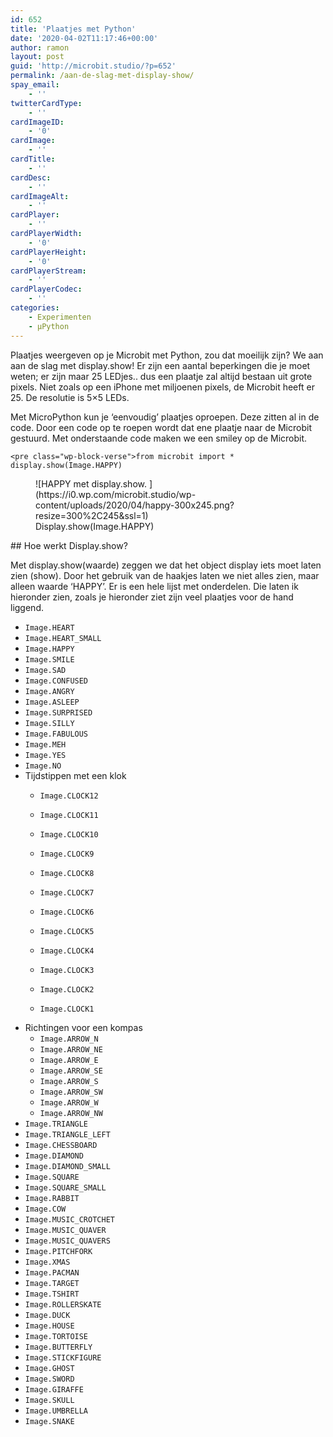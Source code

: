 ```yaml
---
id: 652
title: 'Plaatjes met Python'
date: '2020-04-02T11:17:46+00:00'
author: ramon
layout: post
guid: 'http://microbit.studio/?p=652'
permalink: /aan-de-slag-met-display-show/
spay_email:
    - ''
twitterCardType:
    - ''
cardImageID:
    - '0'
cardImage:
    - ''
cardTitle:
    - ''
cardDesc:
    - ''
cardImageAlt:
    - ''
cardPlayer:
    - ''
cardPlayerWidth:
    - '0'
cardPlayerHeight:
    - '0'
cardPlayerStream:
    - ''
cardPlayerCodec:
    - ''
categories:
    - Experimenten
    - μPython
---
```


Plaatjes weergeven op je Microbit met Python, zou dat moeilijk zijn? We aan aan de slag met display.show! Er zijn een aantal beperkingen die je moet weten; er zijn maar 25 LEDjes.. dus een plaatje zal altijd bestaan uit grote pixels. Niet zoals op een iPhone met miljoenen pixels, de Microbit heeft er 25. De resolutie is 5×5 LEDs.

Met MicroPython kun je ‘eenvoudig’ plaatjes oproepen. Deze zitten al in de code. Door een code op te roepen wordt dat ene plaatje naar de Microbit gestuurd. Met onderstaande code maken we een smiley op de Microbit.

```
<pre class="wp-block-verse">from microbit import *
display.show(Image.HAPPY)
```

<div class="wp-block-image is-style-default"><figure class="aligncenter size-medium">![HAPPY met display.show. ](https://i0.wp.com/microbit.studio/wp-content/uploads/2020/04/happy-300x245.png?resize=300%2C245&ssl=1)<figcaption>Display.show(Image.HAPPY)</figcaption></figure></div>## Hoe werkt Display.show? 

Met display.show(waarde) zeggen we dat het object display iets moet laten zien (show). Door het gebruik van de haakjes laten we niet alles zien, maar alleen waarde ‘HAPPY’. Er is een hele lijst met onderdelen. Die laten ik hieronder zien, zoals je hieronder ziet zijn veel plaatjes voor de hand liggend.

- `Image.HEART`
- `Image.HEART_SMALL`
- `Image.HAPPY`
- `Image.SMILE`
- `Image.SAD`
- `Image.CONFUSED`
- `Image.ANGRY`
- `Image.ASLEEP`
- `Image.SURPRISED`
- `Image.SILLY`
- `Image.FABULOUS`
- `Image.MEH`
- `Image.YES`
- `Image.NO`
- Tijdstippen met een klok
    - `Image.CLOCK12`
    
    
    - `Image.CLOCK11`
    - `Image.CLOCK10`
    - `Image.CLOCK9`
    - `Image.CLOCK8`
    - `Image.CLOCK7`
    - `Image.CLOCK6`
    - `Image.CLOCK5`
    - `Image.CLOCK4`
    - `Image.CLOCK3`
    - `Image.CLOCK2`
    - `Image.CLOCK1`
- Richtingen voor een kompas
    - `Image.ARROW_N`
    - `Image.ARROW_NE`
    - `Image.ARROW_E`
    - `Image.ARROW_SE`
    - `Image.ARROW_S`
    - `Image.ARROW_SW`
    - `Image.ARROW_W`
    - `Image.ARROW_NW`
- `Image.TRIANGLE`
- `Image.TRIANGLE_LEFT`
- `Image.CHESSBOARD`
- `Image.DIAMOND`
- `Image.DIAMOND_SMALL`
- `Image.SQUARE`
- `Image.SQUARE_SMALL`
- `Image.RABBIT`
- `Image.COW`
- `Image.MUSIC_CROTCHET`
- `Image.MUSIC_QUAVER`
- `Image.MUSIC_QUAVERS`
- `Image.PITCHFORK`
- `Image.XMAS`
- `Image.PACMAN`
- `Image.TARGET`
- `Image.TSHIRT`
- `Image.ROLLERSKATE`
- `Image.DUCK`
- `Image.HOUSE`
- `Image.TORTOISE`
- `Image.BUTTERFLY`
- `Image.STICKFIGURE`
- `Image.GHOST`
- `Image.SWORD`
- `Image.GIRAFFE`
- `Image.SKULL`
- `Image.UMBRELLA`
- `Image.SNAKE`